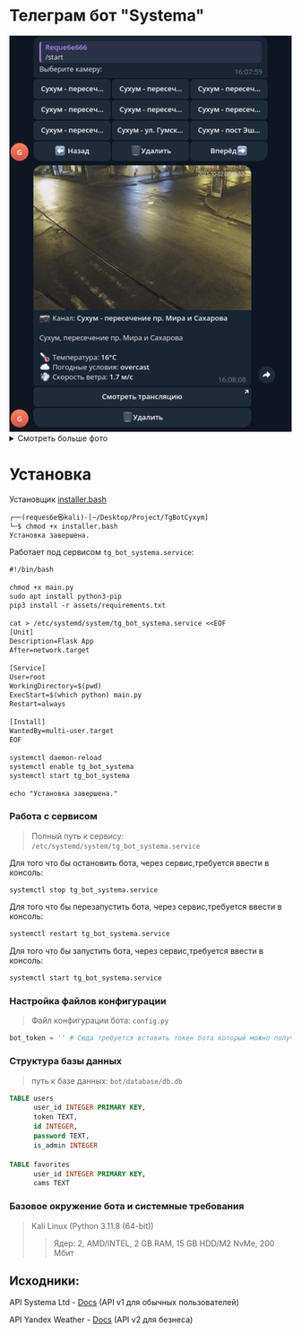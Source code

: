 # Телеграм бот "Systema"

<img src='assets/imgs/camera_1.png'>
<details>
  <summary>Смотреть больше фото</summary>
  <img src='assets/imgs/pay-list.png'>
  <img src='assets/imgs/pay_create.png'>
  <img src='assets/imgs/pay_out.png'>
  <img src='assets/imgs/user_profile.png'>
  <img src='assets/imgs/admin_panel.png'>
</details>

# Установка
Установщик [installer.bash](https://github.com/reques6e/TgBotSystemaLtd/blob/main/installer.bash)
```
┌──(reques6e㉿kali)-[~/Desktop/Project/TgBotCyxym]
└─$ chmod +x installer.bash
Установка завершена.
```
Работает под сервисом `tg_bot_systema.service`:
```
#!/bin/bash

chmod +x main.py
sudo apt install python3-pip
pip3 install -r assets/requirements.txt

cat > /etc/systemd/system/tg_bot_systema.service <<EOF
[Unit]
Description=Flask App
After=network.target

[Service]
User=root
WorkingDirectory=$(pwd)
ExecStart=$(which python) main.py
Restart=always

[Install]
WantedBy=multi-user.target
EOF

systemctl daemon-reload
systemctl enable tg_bot_systema
systemctl start tg_bot_systema

echo "Установка завершена."

```

### Работа с сервисом
> Полный путь к сервису: `/etc/systemd/system/tg_bot_systema.service`

Для того что бы остановить бота, через сервис,требуется ввести в консоль:
```sh
systemctl stop tg_bot_systema.service
```
Для того что бы перезапустить бота, через сервис,требуется ввести в консоль:
```sh
systemctl restart tg_bot_systema.service
```
Для того что бы запустить бота, через сервис,требуется ввести в консоль:
```sh
systemctl start tg_bot_systema.service
```

### Настройка файлов конфигурации
> Файл конфигурации бота: `config.py`
```python
bot_token = '' # Сюда требуется вставить токен бота который можно получить у https://t.me/BotFather, подробная инструкция: https://developers.sber.ru/help/salutebot/telegram-integration
```

### Структура базы данных
> путь к базе данных: `bot/database/db.db`
```sql
TABLE users
      user_id INTEGER PRIMARY KEY,
      token TEXT,
      id INTEGER,
      password TEXT,
      is_admin INTEGER

TABLE favorites
      user_id INTEGER PRIMARY KEY,
      cams TEXT
```

### Базовое окружение бота и системные требования
> Kali Linux (Python 3.11.8 (64-bit))
>> Ядер: 2, AMD/INTEL, 2 GB RAM, 15 GB HDD/M2 NvMe, 200 Мбит

## Исходники:

API Systema Ltd - [Docs](https://github.com/reques6e/SystemUtilis/blob/main/API.md) (API v1 для обычных пользователей)

API Yandex Weather - [Docs](https://yandex.ru/dev/weather/doc/ru/concepts/forecast-rest#req-example) (API v2 для безнеса)

